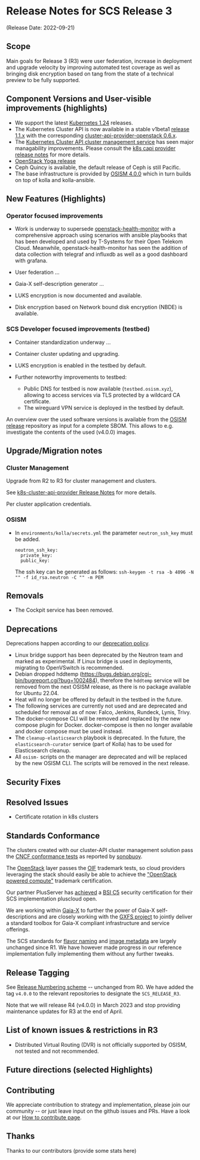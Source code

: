 # Release Notes for SCS Release 3
(Release Date: 2022-09-21)

## Scope

Main goals for Release 3 (R3) were user federation, increase in deployment and upgrade
velocity by improving automated test coverage as well as bringing disk encryption based on
tang from the state of a technical preview to be fully supported.

## Component Versions and User-visible improvements (highlights)

* We support the latest [Kubernetes 1.24](https://github.com/kubernetes/kubernetes/blob/master/CHANGELOG/CHANGELOG-1.24.md)
  releases.
* The Kubernetes Cluster API is now available in a stable v1beta1
  [release 1.1.x](https://github.com/kubernetes-sigs/cluster-api/releases)
  with the corresponding [cluster-api-provider-openstack 0.6.x](https://github.com/kubernetes-sigs/cluster-api/releases).
* The [Kubernetes Cluster API cluster management service](https://github.com/SovereignCloudStack/k8s-cluster-api-provider/)
  has seen major managability improvements.
  Please consult the
  [k8s capi provider release notes](https://github.com/SovereignCloudStack/k8s-cluster-api-provider/blob/master/Release-Notes-R3.md)
  for more details.
* [OpenStack Yoga release](https://releases.openstack.org/yoga/highlights.html)
* Ceph Quincy is available, the default release of Ceph is still Pacific.
* The base infrastructure is provided by
  [OSISM 4.0.0](https://github.com/osism/release/blob/main/notes/4.0.0/NOTES.md)
  which in turn builds on top of kolla and kolla-ansible.


## New Features (Highlights)

### Operator focused improvements

* Work is underway to supersede [openstack-health-monitor](https://github.com/SovereignCloudStack/openstack-health-monitor)
  with a comprehensive approach using scenarios with ansible playbooks
  that has been developed and used by T-Systems for their Open Telekom Cloud.
  Meanwhile, openstack-health-monitor has seen the addition of data
  collection with telegraf and influxdb as well as a good dashboard
  with grafana.

* User federation ...

* Gaia-X self-description generator ...

* LUKS encryption is now documented and available.

* Disk encryption based on Network bound disk encryption (NBDE) is available.

### SCS Developer focused improvements (testbed)

* Container standardization underway ...

* Container cluster updating and upgrading.

* LUKS encryption is enabled in the testbed by default.

* Further noteworthy improvements to testbed:
  * Public DNS for testbed is now available (`testbed.osism.xyz`), allowing to access services
    via TLS protected by a wildcard CA certificate.
  * The wireguard VPN service is deployed in the testbed by default.

An overview over the used software versions is available from the
[OSISM release](https://github.com/osism/release) repository as input
for a complete SBOM. This allows to e.g. investigate the contents of the
used (v4.0.0) images.

## Upgrade/Migration notes

### Cluster Management

Upgrade from R2 to R3 for cluster management and clusters.

See [k8s-cluster-api-provider Release Notes](https://github.com/SovereignCloudStack/k8s-cluster-api-provider/blob/master/Release-Notes-R3.md#incompatible-changes)
for more details.

Per cluster application credentials.

### OSISM

* In ``environments/kolla/secrets.yml`` the parameter ``neutron_ssh_key`` must be
  added.

  ```
  neutron_ssh_key:
    private_key:
    public_key:
  ```

  The ssh key can be generated as follows: ``ssh-keygen -t rsa -b 4096 -N "" -f id_rsa.neutron -C "" -m PEM``

## Removals

* The Cockpit service has been removed.

## Deprecations

Deprecations happen according to our [deprecation policy](https://github.com/SovereignCloudStack/Docs/blob/main/Design-Docs/Release-Policies.md#deprecation).

* Linux bridge support has been deprecated by the Neutron team and marked as experimental.
  If Linux bridge is used in deployments, migrating to OpenVSwitch is recommended.
* Debian dropped hddtemp (https://bugs.debian.org/cgi-bin/bugreport.cgi?bug=1002484),
  therefore the ``hddtemp`` service will be removed from the next OSISM release, as there is
  no package available for Ubuntu 22.04.
* Heat will no longer be offered by default in the testbed in the future.
* The following services are currently not used and are deprecated and scheduled for removal as of now: Falco, Jenkins, Rundeck, Lynis, Trivy.
* The docker-compose CLI will be removed and replaced by the new compose plugin for Docker.
docker-compose is then no longer available and docker compose must be used instead.
* The ``cleanup-elasticsearch`` playbook is deprecated. In the future,
  the ``elasticsearch-curator`` service (part of Kolla) has to be used
  for Elasticsearch cleanup.
* All `osism-` scripts on the manager are deprecated and will be replaced by the new OSISM CLI. The scripts will be removed in the next release.

## Security Fixes


## Resolved Issues

* Certificate rotation in k8s clusters

## Standards Conformance

The clusters created with our cluster-API cluster management solution pass
the [CNCF conformance tests](https://github.com/SovereignCloudStack/Docs/blob/main/Design-Docs/Image-Properties-Spec.md)
as reported by [sonobuoy](https://sonobuoy.io/).

The [OpenStack](https://openstack.org/) layer passes the
[OIF](https://openinfra.dev/) trademark tests, so cloud providers
leveraging the stack should easily be able to achieve the
["OpenStack powered compute"](https://www.openstack.org/brand/interop/)
trademark certification.

Our partner PlusServer has [achieved](https://www.openstack.org/brand/interop/)
a [BSI C5](https://www.bsi.bund.de/EN/Topics/CloudComputing/Compliance_Criteria_Catalogue/Compliance_Criteria_Catalogue_node.html)
security certification for their SCS implementation pluscloud open.

We are working within [Gaia-X](https://gaia-x.eu/) to further the power
of Gaia-X self-descriptions and are closely working with the
[GXFS project](https://gxfs.de/)
to jointly deliver a standard toolbox for Gaia-X compliant
infrastructure and service offerings.

The SCS standards for [flavor naming](https://github.com/SovereignCloudStack/Docs/blob/main/Design-Docs/flavor-naming.md) and
[image metadata](https://github.com/SovereignCloudStack/Docs/blob/main/Design-Docs/Image-Properties-Spec.md)
are largely unchanged since R1. We have however
made progress in our reference implementation fully implementing
them without any further tweaks.

## Release Tagging

See [Release Numbering scheme](../Design-Docs/Release-Numbering-Scheme.md) -- unchanged from R0.
We have added the tag `v4.0.0` to the relevant repositories to designate the `SCS_RELEASE_R3`.

Note that we will release R4 (v4.0.0) in March 2023 and stop providing maintenance
updates for R3 at the end of April.

## List of known issues & restrictions in R3

* Distributed Virtual Routing (DVR) is not officially supported by OSISM, not tested and not recommended.

## Future directions (selected Highlights)


## Contributing

We appreciate contribution to strategy and implementation, please join
our community -- or just leave input on the github issues and PRs.
Have a look at our [How to contribute page](https://scs.community/contribute/).

## Thanks

Thanks to our contributors (provide some stats here)
